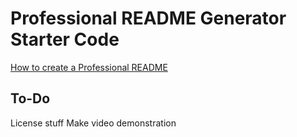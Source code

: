# Professional README Generator Starter Code

[How to create a Professional README](https://coding-boot-camp.github.io/full-stack/github/professional-readme-guide)



## To-Do

License stuff
Make video demonstration

